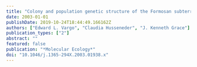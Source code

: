 ```yaml
---
title: "Colony and population genetic structure of the Formosan subterranean termite, Coptotermes formosanus, in Japan"
date: 2003-01-01
publishDate: 2019-10-24T18:44:49.166162Z
authors: ["Edward L. Vargo", "Claudia Husseneder", "J. Kenneth Grace"]
publication_types: ["2"]
abstract: ""
featured: false
publication: "*Molecular Ecology*"
doi: "10.1046/j.1365-294X.2003.01938.x"
---
```


